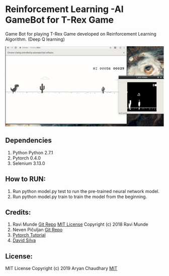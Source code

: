 # Reinforcement Learning -AI GameBot for T-Rex Game

Game Bot for playing T-Rex Game developed on Reinforcement Learning Algorithm. (Deep Q learning) 


![](Dino.gif)



## Dependencies
1. Python Python 2.7.1
2. Pytorch 0.4.0
3. Selenium   3.13.0

## How to RUN:
1. Run python model.py test to run the 
   pre-trained neural network model.
2. Run python model.py train to train the 
   model from the beginning.



## Credits:
1. Ravi Munde [Git Repo](https://github.com/Paperspace/DinoRunTutorial)
[MIT License](https://github.com/Paperspace/DinoRunTutorial/blob/master/LICENSE)
Copyright (c) 2018 Ravi Munde
2. Neven Pičuljan [Git Repo](https://github.com/nevenp/dqn_flappy_bird)
3. [Pytorch Tutorial](https://pytorch.org/tutorials/intermediate/reinforcement_q_learning.html)
4. [David Silva](http://www0.cs.ucl.ac.uk/staff/d.silver/web/Teaching.html)

## License:
MIT License
Copyright (c) 2019 Aryan Chaudhary
[MIT](https://github.com/aryanc55/T-RexDinoRunner-GAME-AI-BOT/blob/master/LICENSE)
